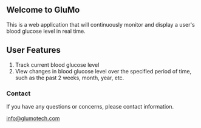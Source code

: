 ## Welcome to GluMo

This is a web application that will continuously monitor and display a user's blood glucose level in real time.

## User Features
1. Track current blood glucose level
2. View changes in blood glucose level over the specified period of time, such as the past 2 weeks, month, year, etc.


### Contact
If you have any questions or concerns, please contact information.

info@glumotech.com
